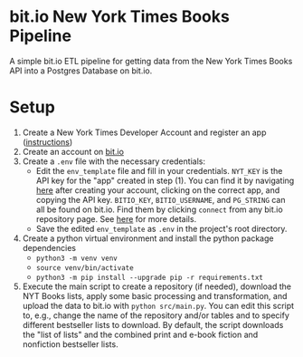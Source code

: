 # bit.io New York Times Books Pipeline
A simple bit.io ETL pipeline for getting data from the New York Times Books API into a Postgres Database on bit.io.

# Setup
1. Create a New York Times Developer Account and register an app ([instructions](https://developer.nytimes.com/get-started))
2. Create an account on [bit.io](https://bit.io)
3. Create a `.env` file with the necessary credentials:
   - Edit the `env_template` file and fill in your credentials. `NYT_KEY` is the API key for the "app" created in step (1). You can find it by navigating [here](https://developer.nytimes.com/my-apps) after creating your account, clicking on the correct app, and copying the API key. `BITIO_KEY`, `BITIO_USERNAME`, and `PG_STRING` can all be found on bit.io. Find them by clicking `connect` from any bit.io repository page. See [here](https://docs.bit.io/docs/connecting-to-bitio) for more details.
   - Save the edited `env_template` as `.env` in the project's root directory.
4. Create a python virtual environment and install the python package dependencies
   - `python3 -m venv venv`
   - `source venv/bin/activate`
   - `python3 -m pip install --upgrade pip -r requirements.txt`
5. Execute the main script to create a repository (if needed), download the NYT Books lists, apply some basic processing and transformation, and upload the data to bit.io with `python src/main.py`. You can edit this script to, e.g., change the name of the repository and/or tables and to specify different bestseller lists to download. By default, the script downloads the "list of lists" and the combined print and e-book fiction and nonfiction bestseller lists.
